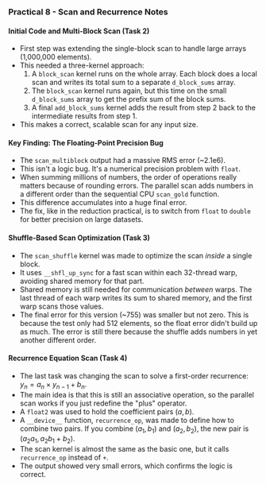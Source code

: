 ### Practical 8 - Scan and Recurrence Notes

#### Initial Code and Multi-Block Scan (Task 2)

* First step was extending the single-block scan to handle large arrays (1,000,000 elements).
* This needed a three-kernel approach:
    1.  A `block_scan` kernel runs on the whole array. Each block does a local scan and writes its total sum to a separate `d_block_sums` array.
    2.  The `block_scan` kernel runs again, but this time on the small `d_block_sums` array to get the prefix sum of the block sums.
    3.  A final `add_block_sums` kernel adds the result from step 2 back to the intermediate results from step 1.
* This makes a correct, scalable scan for any input size.

#### Key Finding: The Floating-Point Precision Bug

* The `scan_multiblock` output had a massive RMS error (~2.1e6).
* This isn't a logic bug. It's a numerical precision problem with `float`.
* When summing millions of numbers, the order of operations really matters because of rounding errors. The parallel scan adds numbers in a different order than the sequential CPU `scan_gold` function.
* This difference accumulates into a huge final error.
* The fix, like in the reduction practical, is to switch from `float` to `double` for better precision on large datasets.

#### Shuffle-Based Scan Optimization (Task 3)

* The `scan_shuffle` kernel was made to optimize the scan *inside* a single block.
* It uses `__shfl_up_sync` for a fast scan within each 32-thread warp, avoiding shared memory for that part.
* Shared memory is still needed for communication *between* warps. The last thread of each warp writes its sum to shared memory, and the first warp scans those values.
* The final error for this version (~755) was smaller but not zero. This is because the test only had 512 elements, so the float error didn't build up as much. The error is still there because the shuffle adds numbers in yet another different order.

#### Recurrence Equation Scan (Task 4)

* The last task was changing the scan to solve a first-order recurrence: $y_n = a_n \times y_{n-1} + b_n$.
* The main idea is that this is still an associative operation, so the parallel scan works if you just redefine the "plus" operator.
* A `float2` was used to hold the coefficient pairs $(a, b)$.
* A `__device__` function, `recurrence_op`, was made to define how to combine two pairs. If you combine $(a_1, b_1)$ and $(a_2, b_2)$, the new pair is $(a_2a_1, a_2b_1+b_2)$.
* The scan kernel is almost the same as the basic one, but it calls `recurrence_op` instead of `+`.
* The output showed very small errors, which confirms the logic is correct.